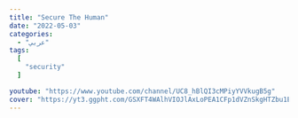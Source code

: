```yaml
---
title: "Secure The Human"
date: "2022-05-03"
categories:
  - "عربي"
tags:
  [
    "security"
  ]

youtube: "https://www.youtube.com/channel/UC8_hBlQI3cMPiyYVVkugB5g"
cover: "https://yt3.ggpht.com/GSXFT4WAlhVIOJlAxLoPEA1CFp1dVZnSkgHTZbu1Eb6pSdndL7Tf9o6wvPVp9Wke2BBbXpfz0w=s88-c-k-c0x00ffffff-no-rj"
---
```


